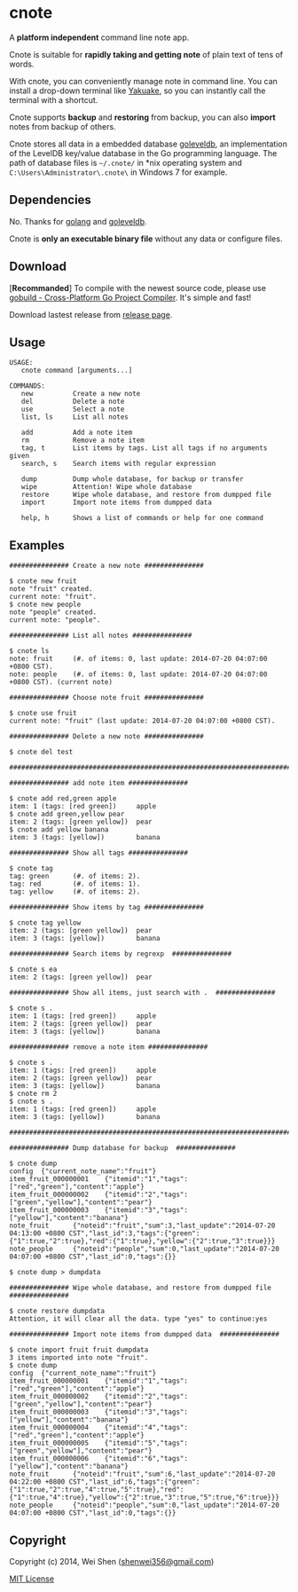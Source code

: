 cnote
=====

A **platform independent** command line note app.

Cnote is suitable for **rapidly taking and getting note** of plain text of tens of words.

With cnote, you can conveniently manage note in command line. You can install a drop-down terminal like [Yakuake](http://yakuake.kde.org), so you can instantly call the terminal with a shortcut.

Cnote supports **backup** and **restoring** from backup, you can also **import** notes from backup of others.

Cnote stores all data in a embedded database [goleveldb](https://github.com/syndtr/goleveldb), an implementation of the LevelDB key/value database in the Go programming language. The path of database files is ```~/.cnote/``` in *nix operating system and ```C:\Users\Administrator\.cnote\``` in Windows 7 for example.

Dependencies
------------

No. Thanks for [golang](http://golang.org) and [goleveldb](https://github.com/syndtr/goleveldb).

Cnote is **only an executable binary file** without any data or configure files.

Download
--------

[**Recommanded**] To compile with the newest source code, please use [gobuild - Cross-Platform Go Project Compiler](http://gobuild.io/download/github.com/shenwei356/cnote). It's simple and fast!

Download lastest release from [release page](https://github.com/shenwei356/cnote/releases).


Usage
-----

    USAGE:
       cnote command [arguments...]
    
    COMMANDS:
       new          Create a new note
       del          Delete a note
       use          Select a note
       list, ls     List all notes
       
       add          Add a note item
       rm           Remove a note item
       tag, t       List items by tags. List all tags if no arguments given
       search, s    Search items with regular expression
       
       dump         Dump whole database, for backup or transfer
       wipe         Attention! Wipe whole database
       restore      Wipe whole database, and restore from dumpped file
       import       Import note items from dumpped data
       
       help, h      Shows a list of commands or help for one command


Examples
--------

    ############### Create a new note ###############

    $ cnote new fruit
    note "fruit" created.
    current note: "fruit".
    $ cnote new people
    note "people" created.
    current note: "people". 

    ############### List all notes ###############

    $ cnote ls
    note: fruit     (#. of items: 0, last update: 2014-07-20 04:07:00 +0800 CST).
    note: people    (#. of items: 0, last update: 2014-07-20 04:07:00 +0800 CST). (current note)

    ############### Choose note fruit ###############

    $ cnote use fruit
    current note: "fruit" (last update: 2014-07-20 04:07:00 +0800 CST).

    ############### Delete a new note ###############
    
    $ cnote del test

    ###########################################################################    
    
    ############### add note item ###############

    $ cnote add red,green apple
    item: 1 (tags: [red green])     apple
    $ cnote add green,yellow pear
    item: 2 (tags: [green yellow])  pear
    $ cnote add yellow banana
    item: 3 (tags: [yellow])        banana

    ############### Show all tags ###############

    $ cnote tag
    tag: green      (#. of items: 2).
    tag: red        (#. of items: 1).
    tag: yellow     (#. of items: 2).

    ############### Show items by tag ###############

    $ cnote tag yellow
    item: 2 (tags: [green yellow])  pear
    item: 3 (tags: [yellow])        banana

    ############### Search items by regrexp  ###############

    $ cnote s ea
    item: 2 (tags: [green yellow])  pear

    ############### Show all items, just search with .  ###############

    $ cnote s .
    item: 1 (tags: [red green])     apple
    item: 2 (tags: [green yellow])  pear
    item: 3 (tags: [yellow])        banana
    
    ############### remove a note item ###############

    $ cnote s .
    item: 1 (tags: [red green])     apple
    item: 2 (tags: [green yellow])  pear
    item: 3 (tags: [yellow])        banana
    $ cnote rm 2 
    $ cnote s .
    item: 1 (tags: [red green])     apple
    item: 3 (tags: [yellow])        banana

    ###########################################################################

    ############### Dump database for backup  ###############

    $ cnote dump
    config  {"current_note_name":"fruit"}
    item_fruit_000000001    {"itemid":"1","tags":["red","green"],"content":"apple"}
    item_fruit_000000002    {"itemid":"2","tags":["green","yellow"],"content":"pear"}
    item_fruit_000000003    {"itemid":"3","tags":["yellow"],"content":"banana"}
    note_fruit      {"noteid":"fruit","sum":3,"last_update":"2014-07-20 04:13:00 +0800 CST","last_id":3,"tags":{"green":{"1":true,"2":true},"red":{"1":true},"yellow":{"2":true,"3":true}}}
    note_people     {"noteid":"people","sum":0,"last_update":"2014-07-20 04:07:00 +0800 CST","last_id":0,"tags":{}}

    $ cnote dump > dumpdata 

    ############### Wipe whole database, and restore from dumpped file  ###############

    $ cnote restore dumpdata 
    Attention, it will clear all the data. type "yes" to continue:yes

    ############### Import note items from dumpped data  ###############

    $ cnote import fruit fruit dumpdata 
    3 items imported into note "fruit".
    $ cnote dump
    config  {"current_note_name":"fruit"}
    item_fruit_000000001    {"itemid":"1","tags":["red","green"],"content":"apple"}
    item_fruit_000000002    {"itemid":"2","tags":["green","yellow"],"content":"pear"}
    item_fruit_000000003    {"itemid":"3","tags":["yellow"],"content":"banana"}
    item_fruit_000000004    {"itemid":"4","tags":["red","green"],"content":"apple"}
    item_fruit_000000005    {"itemid":"5","tags":["green","yellow"],"content":"pear"}
    item_fruit_000000006    {"itemid":"6","tags":["yellow"],"content":"banana"}
    note_fruit      {"noteid":"fruit","sum":6,"last_update":"2014-07-20 04:22:00 +0800 CST","last_id":6,"tags":{"green":{"1":true,"2":true,"4":true,"5":true},"red":{"1":true,"4":true},"yellow":{"2":true,"3":true,"5":true,"6":true}}}
    note_people     {"noteid":"people","sum":0,"last_update":"2014-07-20 04:07:00 +0800 CST","last_id":0,"tags":{}}


Copyright
--------

Copyright (c) 2014, Wei Shen (shenwei356@gmail.com)


[MIT License](https://github.com/shenwei356/cnote/blob/master/LICENSE)